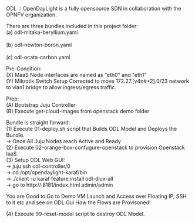 ODL = OpenDayLight is a fully opensource SDN in collaboration with the OPNFV organization.<br>

There are three bundles included in this project folder: <br>
	(a) odl-mitaka-beryllium.yaml<br>	
	(b) odl-newton-boron.yaml<br> 	
	(c) odl-ocata-carbon.yaml<br>

Pre-Condition:<br>
(X) MaaS Node interfaces are named as "eth0" and "eth1"<br>
(Y) Mikrotik Switch Setup Corrected to move 172.27.[v4n#+2].0/23 network to vlan1 bridge to allow ingress/egress traffic.<br>

Prep:<br>
(A) Bootstrap Juju Controller<br>
(B) Execute get-cloud-images from openstack demo folder<br>

Bundle is straight forward:<br>
(1) Execute 01-deploy.sh script that Builds ODL Model and Deploys the Bundle.<br>
-> Once All Juju Nodes reach Active and Ready<br>
(2) Execute 02-orange-box-confugure-openstack to provision Openstack IaaS.<br>
(3) Setup ODL Web GUI:<br>
-> juju ssh odl-controller/0<br>
-> cd /opt/opendaylight-karaf/bin<br>
-> ./client -u karaf feature:install odl-dlux-all<br>
-> go to http://<odl-controller-ipaddr>:8181/index.html admin/admin<br>

You are Good to Go to Demo VM Launch and Access over Floating IP, SSH to it etc and see on ODL Gui How the Flows are Provisoned!<br>

(4) Execute 99-reset-model script to destroy ODL Model.<br>
